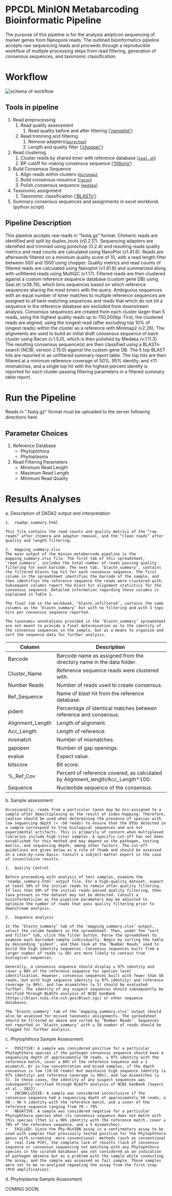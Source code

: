 # PPCDL MinION Metabarcoding Bioinformatic Pipeline


The purpose of this pipeline is for the analysis amplicon sequencing of marker genes from Nanopore reads. The outlined bioinformatics pipeline accepts raw sequencing reads and proceeds through a reproducible workflow of multiple processing steps from read filtering, generation of consensus sequences, and taxonomic classification. 

# Workflow

![schema of workflow](doc/minmetabar_scheme.png?raw=true)

## Tools in pipeline

1. Read preprocessing
	1. Read quality assessment
		1. Read quality before and after filtering (['nanoplot'](https://github.com/wdecoster/NanoPlot))
	2. Read trimming and filtering
		1. Remove adapters([`porechop`](https://github.com/rrwick/Porechop)) 
		2. Length and quality filter (['chopper'](https://github.com/wdecoster/chopper))
2. Read clustering
	1. Cluster reads by shared kmer with reference database ([`seal.sh`](https://github.com/BioInfoTools/BBMap/blob/master/sh/seal.sh))
	2. BP cutoff for making consensus sequence (['filtlong'](https://github.com/rrwick/Filtlong))
3. Build Consensus Sequence
	1. Align reads within clusters ([`minimap2`](https://github.com/lh3/minimap2)
	2. Build consensus resuence ([`racon`](https://github.com/isovic/racon))
	3. Polish consensus sequence ([`medaka`](https://github.com/nanoporetech/medaka))
4.	Taxonomic assignment
	1. Taxonomic classification (['BLASTn'](https://blast.ncbi.nlm.nih.gov/Blast.cgi))
5.	Summary consensus sequences and assignments in excel workbook (python script)


## Pipeline Description

This pipeline accepts raw reads in “fastq.gz” format. Chimeric reads are identified and split by duplex_tools (v0.2.17). Sequencing adapters are identified and trimmed using porechop (0.2.4) and resulting reads quality metrics and read counts are calculated using NanoPlot (v1.41.6). Reads are afterwards filtered on a minimum quality score of 10, with a read length filter between 500 and 1500 using chopper. Quality metrics and read counts of filtered reads are calculated using Nanoplot (v1.41.6) and summarized along with unfiltered reads using MultiQC (v1.17). Filtered reads are then clustered against a custom reference sequence database (custom gene DB) using Seal.sh (v38.76), which bins sequences based on which reference sequences sharing the most kmers with the query. Ambiguous sequences with an equal number of kmer matches to multiple reference sequences are assigned to all best-matching sequences and reads that which do not hit a sequence in the reference database are excluded from downstream analysis. Consensus sequences are created from each cluster larger than 5 reads, using the highest quality reads up to 750,000bp. First, the clustered reads are aligned, using the longest read (after excluding top 10% of longest reads) within the cluster as a reference with Minimap2 (v2.26). The alignments are used to build an initial draft consensus sequence of each cluster using Racon (v.1.5.0), which is then polished by Medaka (v.1.11.3). The resulting consensus sequence(s) are then classified using a BLASTn search (NCBI, version 2.15.0) against the custom gene DB. The 5 top BLAST hits are reported in an unfiltered summary report table. The top hits are then filtered at a minimum reference coverage of 50%, 95% identity, and ≤11 mismatches, and a single top hit with the highest percent identity is reported for each cluster passing filtering parameters in a filtered summary table report.

# Run the Pipeline

Reads in ".fastq.gz" format must be uploaded to the server following directions here. 

## Parameter Choices

1. Reference Database
	* Phytophthora
	* Phytoplasma
2. Read Filtering Parameters
	* Minimum Read Length
	* Maximum Read Length
	* Minimum Read Quality

# Results Analyses

a. Description of DADA2 output and interpretation

	1.	readqc_summary.html

	This file contains the read counts and quality metrics of the “raw reads” after chimera and adapter removal, and the “clean reads” after quality and length filtering.

	2.	mapping_summary.xlsx
	The main output of the minion_metabarcode pipeline is the mapping_summary.xlsx file. The first tab of this spreadsheet, ‘read_summary’, includes the total number of reads passing quality filtering for each barcode. The next tab, ‘blastn_summary’, contains the filtered blastn top hit for each consensus sequence. The first column in the spreadsheet identifies the barcode of the sample, and then identifies the reference sequence the reads were clustered with. Subsequent columns report the blast hit alignment statistics for the consensus sequence. Detailed information regarding these columns is explained in Table 1. 
	
	The final tab in the workbook, ‘blastn_unfiltered’, contains the same columns as the ‘blastn_summary’ but with no filtering and with 3 tops hits per consensus sequence reported. 

	The taxonomic annotations provided in the ‘blastn_summary’ spreadsheet are not meant to provide a final determination as to the identity of the consensus sequences in the sample, but as a means to organize and sort the sequence data for further analysis. 


Column | Description 
--- | ---
Barcode | Barcode name as assigned from the directory name in the data folder.
Cluster_Name | Reference sequence reads were clustered with.
Number Reads | Number of reads used to create consensus.
Ref_Sequence | Name of blast hit from the reference database. 
pident | Percentage of identical matches between reference and consensus.
Alignment_Length | Length of alignment.
Acc_Length | Length of reference.
mismatch | Number of mismatches.
gapopen | Number of gap openings.
evalue | Expect value.
bitscore | Bit score.
%_Ref_Cov | Percent of reference covered, as calculated by Alignment_length/Acc_Length*100.
Sequence | Nucleotide sequence of the consensus.

		
b. Sample assessment

	Occasionally, reads from a particular taxon may be mis-assigned to a sample after demultiplexing as the result of index-hopping. Therefore, caution should be used when determining the presence of species with low sequencing depth (< ~50 reads) to ensure that the OTUs detected in a sample correspond to true biological sequences and are not experimental artifacts. This is primarily of concern when multiplexed libraries include high-titer samples. A specific cut-off has not been established for this method and may depend on the pathogen, testing matrix, and sequencing depth, among other factors. The cut-off guidelines are given below as a rule of thumb and should be assessed on a case-by-case basis. Consult a subject matter expert in the case of inconclusive results.

	1.	Quality Control

	Before proceeding with analysis of test samples, examine the ‘readqc_summary.html’ output file. For a high-quality dataset, expect at least 50% of the initial reads to remain after quality filtering. If less than 50% of the initial reads passed quality filtering, then taxa present in the dataset may not be detected. Consult a bioinformatician as the pipeline parameters may be adjusted to optimize the number of reads that pass quality filtering prior to downstream analysis.

	2.	Sequence analysis

	In the ‘blastn_summary’ tab of the ‘mapping_summary.xlsx’ output, select the column headers in the spreadsheet. Then, under the “sort and filter” tab, click the filter button. Parse the spreadsheet to examine each barcoded sample individually. Begin by sorting the table by descending ‘pident’, and then look at the ‘Number Reads’ used to build the high identity sequences. Consensus sequences built from a larger number of reads (≥ 50) are more likely to contain true biological sequences. 

	Generally, a consensus sequence should display ≥ 97% identity and cover ≥ 80% of the reference sequence for species level identification. However, consensus sequences built with fewer than 50 reads, but with high sequence identity (≥ 97% identity) and reference coverage (≥ 98%), and low mismatches (≤ 5) should be evaluated further. The identity of any suspect sequences should subsequently be verified through BLASTn analysis of NCBI GenBank (https://blast.ncbi.nlm.nih.gov/Blast.cgi) or other sequence databases.

	The ‘blastn_summary’ tab of the ‘mapping_summary.xlsx’ output should also be assessed for missed taxonomic assignments. The spreadsheet should be filtered as above and sorted by ‘Number Reads’. Sequences not reported in ‘blastn_summary’ with ≥ 50 number of reads should be flagged for further analysis.

c. Phytophthora Sample Assessment

	•	POSITIVE: A sample was considered positive for a particular Phytophthora species if the pathogen consensus sequence should have a sequencing depth of approximately 50 reads, ≥ 97% identity with the reference match, cover ≥ 80% of the reference sequence and ≤ 1 mismatch. Or in low concentration and mixed samples, if the depth consensus is low (10-50 reads) but maintains high sequence identity (≥ 97% identity) and reference coverage (≥ 98%), and low mismatches (≤ 5). In these cases, the identity of any suspect sequences was subsequently verified through BLASTn analysis of NCBI GenBank (Sayers et al., 2022).
	•	INCONCLUSIVE: A sample was considered inconclusive if the consensus sequence had a sequencing depth of approximately 50 reads, a 90 – 96 % identity with the reference match, and a cover of the reference sequence ranging from 70 – 79%. 
	•	NEGATIVE: A sample was considered negative for a particular Phytophthora species when its consensus sequence does not match with this species (that is ≤ 90% identity with the reference match, cover ≤ 70% of the reference sequence, and ≥ 5 mismatches). 
	•	FAILLED: Since the Phy-MinION assay is a confirmatory assay to be used with samples that previously tested positive for the Phytophthora genus with screening -more conventional- methods (such as conventional or  real time PCR), the complete lack of results (lack of consensus sequence or consensus sequencing not matching with any Phytophthora species in the curated database) was not considered as an indication of pathogen absence but as a problem with the sample while conducting the assay, and the sample was assessed as fail sample. Those samples were set to be re-analyzed repeating the assay from the first step (PCR amplification).

d. Phytoplasma Sample Assessment

COMING SOON